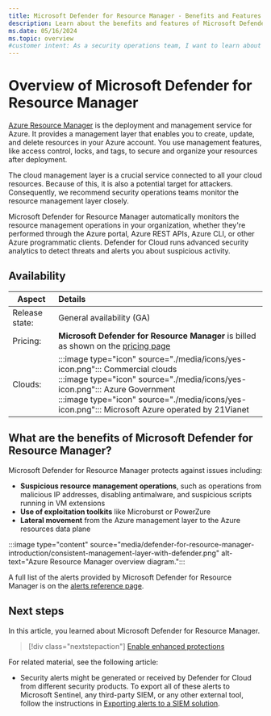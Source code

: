 ```yaml
---
title: Microsoft Defender for Resource Manager - Benefits and Features
description: Learn about the benefits and features of Microsoft Defender for Resource Manager to protect your Azure resources from potential threats.
ms.date: 05/16/2024
ms.topic: overview
#customer intent: As a security operations team, I want to learn about the benefits and features of Microsoft Defender for Resource Manager so that I can protect the resource management layer of my Azure resources.
---
```


# Overview of Microsoft Defender for Resource Manager

[Azure Resource Manager](../azure-resource-manager/management/overview.md) is the deployment and management service for Azure. It provides a management layer that enables you to create, update, and delete resources in your Azure account. You use management features, like access control, locks, and tags, to secure and organize your resources after deployment.

The cloud management layer is a crucial service connected to all your cloud resources. Because of this, it is also a potential target for attackers. Consequently, we recommend security operations teams monitor the resource management layer closely.

Microsoft Defender for Resource Manager automatically monitors the resource management operations in your organization, whether they're performed through the Azure portal, Azure REST APIs, Azure CLI, or other Azure programmatic clients. Defender for Cloud runs advanced security analytics to detect threats and alerts you about suspicious activity.

## Availability

|Aspect|Details|
|----|:----|
|Release state:|General availability (GA)|
|Pricing:|**Microsoft Defender for Resource Manager** is billed as shown on the [pricing page](https://azure.microsoft.com/pricing/details/defender-for-cloud/)|
|Clouds:|:::image type="icon" source="./media/icons/yes-icon.png"::: Commercial clouds<br>:::image type="icon" source="./media/icons/yes-icon.png"::: Azure Government<br>:::image type="icon" source="./media/icons/yes-icon.png"::: Microsoft Azure operated by 21Vianet|

## What are the benefits of Microsoft Defender for Resource Manager?

Microsoft Defender for Resource Manager protects against issues including:

- **Suspicious resource management operations**, such as operations from malicious IP addresses, disabling antimalware, and suspicious scripts running in VM extensions
- **Use of exploitation toolkits** like Microburst or PowerZure
- **Lateral movement** from the Azure management layer to the Azure resources data plane

:::image type="content" source="media/defender-for-resource-manager-introduction/consistent-management-layer-with-defender.png" alt-text="Azure Resource Manager overview diagram.":::

A full list of the alerts provided by Microsoft Defender for Resource Manager is on the [alerts reference page](alerts-resource-manager.md).

## Next steps

In this article, you learned about Microsoft Defender for Resource Manager.

> [!div class="nextstepaction"]
> [Enable enhanced protections](enable-enhanced-security.md)

For related material, see the following article:

- Security alerts might be generated or received by Defender for Cloud from different security products. To export all of these alerts to Microsoft Sentinel, any third-party SIEM, or any other external tool, follow the instructions in [Exporting alerts to a SIEM solution](continuous-export.md).
